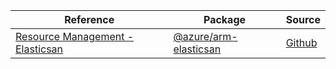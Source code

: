 | Reference | Package | Source |
|---|---|---|
|[Resource Management - Elasticsan](arm-elasticsan-readme.md)|[@azure/arm-elasticsan](https://www.npmjs.com/package/@azure/arm-elasticsan)|[Github](https://github.com/Azure/azure-sdk-for-js/blob/main/sdk/elasticsans/arm-elasticsan)|
